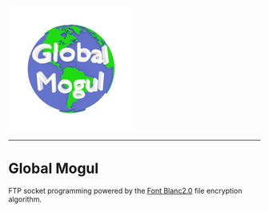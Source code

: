 <img src=https://github.com/kyle2277/Global_Mogul/blob/master/Global_Mogul_logo.png width="250" height="250"></img>
___
# Global Mogul
FTP socket programming powered by the [Font Blanc2.0](https://github.com/kyle2277/Font_Blanc2.0 "Font Blanc2.0 repository") file encryption algorithm.
